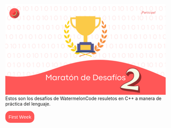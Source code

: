 <img src="banner.png">
<br>
Estos son los desafíos de WatermelonCode resuletos en C++ a manera de práctica del lenguaje.

<a href="https://github.com/franciscomunozz/desafioswatermeloncode/week1"><button style="border: none; padding: 10px; font-size:15px; background-color:#FF5757; color: white;border-radius: 15px">First Week</button></a>